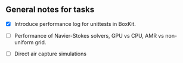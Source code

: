 ## General notes for tasks

- [x] Introduce performance log for unittests in BoxKit.

- [ ] Performance of Navier-Stokes solvers, GPU vs CPU, AMR vs
   non-uniform grid.

- [ ] Direct air capture simulations 
